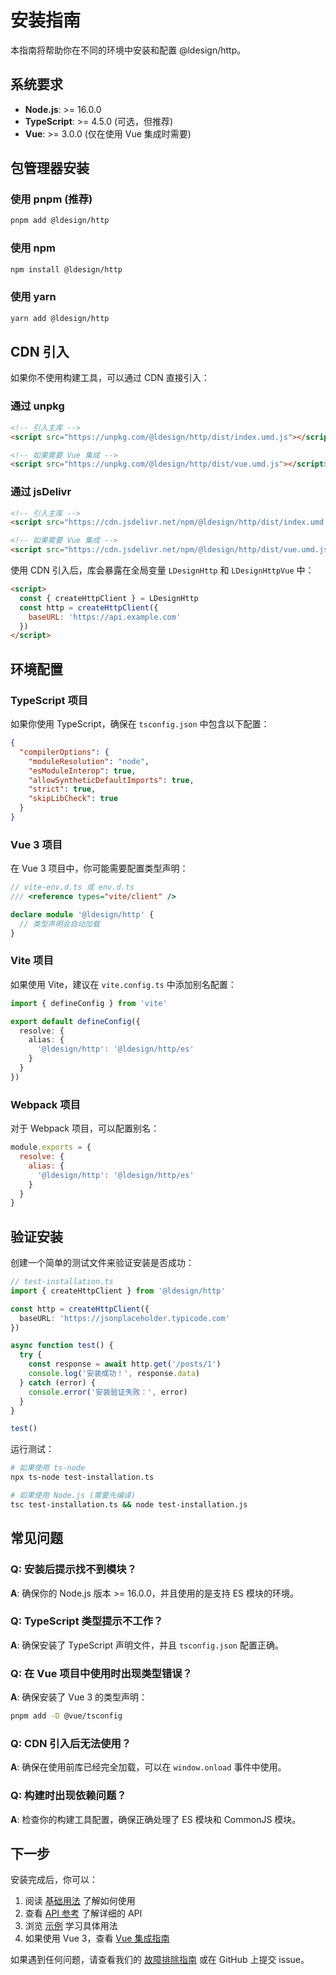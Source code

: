 # 安装指南

本指南将帮助你在不同的环境中安装和配置 @ldesign/http。

## 系统要求

- **Node.js**: >= 16.0.0
- **TypeScript**: >= 4.5.0 (可选，但推荐)
- **Vue**: >= 3.0.0 (仅在使用 Vue 集成时需要)

## 包管理器安装

### 使用 pnpm (推荐)

```bash
pnpm add @ldesign/http
```

### 使用 npm

```bash
npm install @ldesign/http
```

### 使用 yarn

```bash
yarn add @ldesign/http
```

## CDN 引入

如果你不使用构建工具，可以通过 CDN 直接引入：

### 通过 unpkg

```html
<!-- 引入主库 -->
<script src="https://unpkg.com/@ldesign/http/dist/index.umd.js"></script>

<!-- 如果需要 Vue 集成 -->
<script src="https://unpkg.com/@ldesign/http/dist/vue.umd.js"></script>
```

### 通过 jsDelivr

```html
<!-- 引入主库 -->
<script src="https://cdn.jsdelivr.net/npm/@ldesign/http/dist/index.umd.js"></script>

<!-- 如果需要 Vue 集成 -->
<script src="https://cdn.jsdelivr.net/npm/@ldesign/http/dist/vue.umd.js"></script>
```

使用 CDN 引入后，库会暴露在全局变量 `LDesignHttp` 和 `LDesignHttpVue` 中：

```html
<script>
  const { createHttpClient } = LDesignHttp
  const http = createHttpClient({
    baseURL: 'https://api.example.com'
  })
</script>
```

## 环境配置

### TypeScript 项目

如果你使用 TypeScript，确保在 `tsconfig.json` 中包含以下配置：

```json
{
  "compilerOptions": {
    "moduleResolution": "node",
    "esModuleInterop": true,
    "allowSyntheticDefaultImports": true,
    "strict": true,
    "skipLibCheck": true
  }
}
```

### Vue 3 项目

在 Vue 3 项目中，你可能需要配置类型声明：

```typescript
// vite-env.d.ts 或 env.d.ts
/// <reference types="vite/client" />

declare module '@ldesign/http' {
  // 类型声明会自动加载
}
```

### Vite 项目

如果使用 Vite，建议在 `vite.config.ts` 中添加别名配置：

```typescript
import { defineConfig } from 'vite'

export default defineConfig({
  resolve: {
    alias: {
      '@ldesign/http': '@ldesign/http/es'
    }
  }
})
```

### Webpack 项目

对于 Webpack 项目，可以配置别名：

```javascript
module.exports = {
  resolve: {
    alias: {
      '@ldesign/http': '@ldesign/http/es'
    }
  }
}
```

## 验证安装

创建一个简单的测试文件来验证安装是否成功：

```typescript
// test-installation.ts
import { createHttpClient } from '@ldesign/http'

const http = createHttpClient({
  baseURL: 'https://jsonplaceholder.typicode.com'
})

async function test() {
  try {
    const response = await http.get('/posts/1')
    console.log('安装成功！', response.data)
  } catch (error) {
    console.error('安装验证失败：', error)
  }
}

test()
```

运行测试：

```bash
# 如果使用 ts-node
npx ts-node test-installation.ts

# 如果使用 Node.js (需要先编译)
tsc test-installation.ts && node test-installation.js
```

## 常见问题

### Q: 安装后提示找不到模块？

**A**: 确保你的 Node.js 版本 >= 16.0.0，并且使用的是支持 ES 模块的环境。

### Q: TypeScript 类型提示不工作？

**A**: 确保安装了 TypeScript 声明文件，并且 `tsconfig.json` 配置正确。

### Q: 在 Vue 项目中使用时出现类型错误？

**A**: 确保安装了 Vue 3 的类型声明：

```bash
pnpm add -D @vue/tsconfig
```

### Q: CDN 引入后无法使用？

**A**: 确保在使用前库已经完全加载，可以在 `window.onload` 事件中使用。

### Q: 构建时出现依赖问题？

**A**: 检查你的构建工具配置，确保正确处理了 ES 模块和 CommonJS 模块。

## 下一步

安装完成后，你可以：

1. 阅读 [基础用法](./basic-usage) 了解如何使用
2. 查看 [API 参考](../api/http-client) 了解详细的 API
3. 浏览 [示例](../examples/basic) 学习具体用法
4. 如果使用 Vue 3，查看 [Vue 集成指南](./vue-plugin)

如果遇到任何问题，请查看我们的 [故障排除指南](./troubleshooting) 或在 GitHub 上提交 issue。
